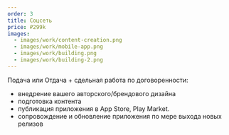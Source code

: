```yaml
---
order: 3
title: Соцсеть
price: ₽299k
images:
  - images/work/content-creation.png
  - images/work/mobile-app.png
  - images/work/building.png
  - images/work/building-2.png
---
```


Подача или Отдача + сдельная работа по договоренности:

- внедрение вашего авторского/брендового дизайна
- подготовка контента
- публикация приложения в App Store, Play Market.
- сопровождение и обновление приложения по мере выхода новых релизов
